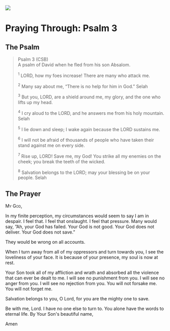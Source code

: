 <img class="intro-right" src="/images/art-paris-psalter.jpg">

<style>
  li {list-style-type: none;}
  p + ul {
    margin-top: -18px;
}
</style>

# Praying Through: Psalm 3

## The Psalm

>Psalm 3 (CSB)  
><sup></sup> A psalm of David when he fled from his son Absalom. 
>
><sup>1</sup> LORD, how my foes increase! There are many who attack me. 
>
><sup>2</sup> Many say about me, “There is no help for him in God.” Selah 
>
><sup>3</sup> But you, LORD, are a shield around me, my glory, and the one who lifts up my head. 
>
><sup>4</sup> I cry aloud to the LORD, and he answers me from his holy mountain. Selah 
>
><sup>5</sup> I lie down and sleep; I wake again because the LORD sustains me. 
>
><sup>6</sup> I will not be afraid of thousands of people who have taken their stand against me on every side. 
>
><sup>7</sup> Rise up, LORD! Save me, my God! You strike all my enemies on the cheek; you break the teeth of the wicked. 
>
><sup>8</sup> Salvation belongs to the LORD; may your blessing be on your people. Selah

## The Prayer

<div style="font-variant: small-caps;">
My God,
</div>

In my finite perception, my circumstances would seem to say I am in despair. I feel that. I feel that onslaught. I feel that pressure.
Many would say, ”Ah, your God has failed. Your God is not good. Your God does not deliver. Your God does not save.”

They would be wrong on all accounts.

When I turn away from all of my oppressors and turn towards you, I see the loveliness of your face. It is because of your presence, my soul is now at rest.

Your Son took all of my affliction and wrath and absorbed all the violence that can ever be dealt to me. I will see no punishment from you. I will see no anger from you. I will see no rejection from you. You will not forsake me. You will not forget me.

Salvation belongs to you, O Lord, for you are the mighty one to save.

Be with me, Lord. I have no one else to turn to. You alone have the words to eternal life.
By Your Son's beautiful name,

Amen
